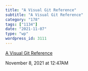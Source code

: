 ```yaml
---
title: "A Visual Git Reference"
subtitle: "A Visual Git Reference"
category: "178"
tags: ["1134"]
date: "2021-11-07"
type: "wp"
wordpress_id: 3111
---
```

[ A Visual Git Reference](https://marklodato.github.io/visual-git-guide/index-en.html)
 
November 8, 2021 at 12:47AM